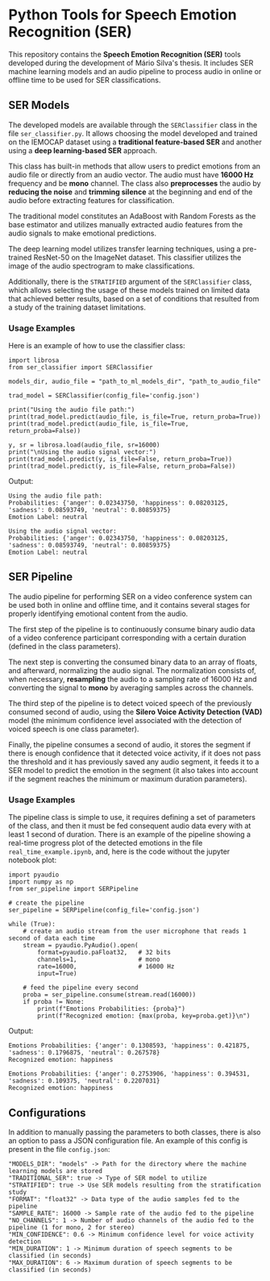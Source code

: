# Python Tools for Speech Emotion Recognition (SER)

This repository contains the **Speech Emotion Recognition (SER)** tools developed during the development of Mário Silva's thesis. It includes SER machine learning models and an audio pipeline to process audio in online or offline time to be used for SER classifications.

## SER Models

The developed models are available through the `SERClassifier` class in the file `ser_classifier.py`. It allows choosing the model developed and trained on the IEMOCAP dataset using a **traditional feature-based SER** and another using a **deep learning-based SER** approach.

This class has built-in methods that allow users to predict emotions from an audio file or directly from an audio vector. The audio must have **16000 Hz** frequency and be **mono** channel. The class also **preprocesses** the audio by **reducing the noise** and **trimming silence** at the beginning and end of the audio before extracting features for classification.

The traditional model constitutes an AdaBoost with Random Forests as the base estimator and utilizes manually extracted audio features from the audio signals to make emotional predictions.

The deep learning model utilizes transfer learning techniques, using a pre-trained ResNet-50 on the ImageNet dataset. This classifier utilizes the image of the audio spectrogram to make classifications.

Additionally, there is the `STRATIFIED` argument of the `SERClassifier` class, which allows selecting the usage of these models trained on limited data that achieved better results, based on a set of conditions that resulted from a study of the training dataset limitations.

### Usage Examples

Here is an example of how to use the classifier class:

    import librosa
    from ser_classifier import SERClassifier

    models_dir, audio_file = "path_to_ml_models_dir", "path_to_audio_file"

    trad_model = SERClassifier(config_file='config.json')

    print("Using the audio file path:")
    print(trad_model.predict(audio_file, is_file=True, return_proba=True))
    print(trad_model.predict(audio_file, is_file=True, return_proba=False))

    y, sr = librosa.load(audio_file, sr=16000)
    print("\nUsing the audio signal vector:")
    print(trad_model.predict(y, is_file=False, return_proba=True))
    print(trad_model.predict(y, is_file=False, return_proba=False))

Output:

    Using the audio file path:
    Probabilities: {'anger': 0.02343750, 'happiness': 0.08203125, 'sadness': 0.08593749, 'neutral': 0.80859375}
    Emotion Label: neutral

    Using the audio signal vector:
    Probabilities: {'anger': 0.02343750, 'happiness': 0.08203125, 'sadness': 0.08593749, 'neutral': 0.80859375}
    Emotion Label: neutral

## SER Pipeline

The audio pipeline for performing SER on a video conference system can be used both in online and offline time, and it contains several stages for properly identifying emotional content from the audio.

The first step of the pipeline is to continuously consume binary audio data of a video conference participant corresponding with a certain duration (defined in the class parameters).

The next step is converting the consumed binary data to an array of floats, and afterward, normalizing the audio signal. The normalization consists of, when necessary, **resampling** the audio to a sampling rate of 16000 Hz and converting the signal to **mono** by averaging samples across the channels.

The third step of the pipeline is to detect voiced speech of the previously consumed second of audio, using the **Silero Voice Activity Detection (VAD)** model (the minimum confidence level associated with the detection of voiced speech is one class parameter). 

Finally, the pipeline consumes a second of audio, it stores the segment if there is enough confidence that it detected voice activity, if it does not pass the threshold and it has previously saved any audio segment, it feeds it to a SER model to predict the emotion in the segment (it also takes into account if the segment reaches the minimum or maximum duration parameters).

### Usage Examples

The pipeline class is simple to use, it requires defining a set of parameters of the class, and then it must be fed consequent audio data every with at least 1 second of duration. There is an example of the pipeline showing a real-time progress plot of the detected emotions in the file `real_time_example.ipynb`, and, here is the code without the jupyter notebook plot:

    import pyaudio
    import numpy as np
    from ser_pipeline import SERPipeline

    # create the pipeline
    ser_pipeline = SERPipeline(config_file='config.json')

    while (True):
        # create an audio stream from the user microphone that reads 1 second of data each time
        stream = pyaudio.PyAudio().open(
            format=pyaudio.paFloat32,   # 32 bits
            channels=1,                 # mono
            rate=16000,                 # 16000 Hz
            input=True)

        # feed the pipeline every second
        proba = ser_pipeline.consume(stream.read(16000))
        if proba != None:
            print(f"Emotions Probabilities: {proba}")
            print(f"Recognized emotion: {max(proba, key=proba.get)}\n")


Output:

    Emotions Probabilities: {'anger': 0.1308593, 'happiness': 0.421875, 'sadness': 0.1796875, 'neutral': 0.267578}
    Recognized emotion: happiness

    Emotions Probabilities: {'anger': 0.2753906, 'happiness': 0.394531, 'sadness': 0.109375, 'neutral': 0.2207031}
    Recognized emotion: happiness


## Configurations

In addition to manually passing the parameters to both classes, there is also an option to pass a JSON configuration file. An example of this config is present in the file `config.json`:

    "MODELS_DIR": "models" -> Path for the directory where the machine learning models are stored
    "TRADITIONAL_SER": true -> Type of SER model to utilize
    "STRATIFIED": true -> Use SER models resulting from the stratification study
    "FORMAT": "float32" -> Data type of the audio samples fed to the pipeline
    "SAMPLE_RATE": 16000 -> Sample rate of the audio fed to the pipeline
    "NO_CHANNELS": 1 -> Number of audio channels of the audio fed to the pipeline (1 for mono, 2 for stereo)
    "MIN_CONFIDENCE": 0.6 -> Minimum confidence level for voice activity detection
    "MIN_DURATION": 1 -> Minimum duration of speech segments to be classified (in seconds)
    "MAX_DURATION": 6 -> Maximum duration of speech segments to be classified (in seconds)
